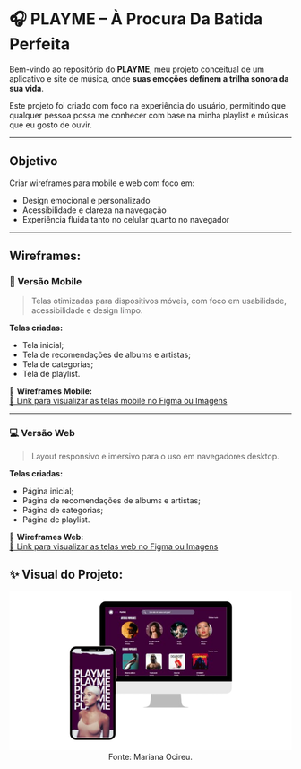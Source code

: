 # 🎧 PLAYME – À Procura Da Batida Perfeita

Bem-vindo ao repositório do **PLAYME**, meu projeto conceitual de um aplicativo e site de música, onde **suas emoções definem a trilha sonora da sua vida**.

Este projeto foi criado com foco na experiência do usuário, permitindo que qualquer pessoa possa me conhecer com base na minha playlist
e músicas que eu gosto de ouvir.

---

## Objetivo

Criar wireframes para mobile e web com foco em:

- Design emocional e personalizado  
- Acessibilidade e clareza na navegação  
- Experiência fluida tanto no celular quanto no navegador  

---

## Wireframes:

### 📱 Versão Mobile

> Telas otimizadas para dispositivos móveis, com foco em usabilidade, acessibilidade e design limpo.

**Telas criadas:**

- Tela inicial;
- Tela de recomendações de albums e artistas;
- Tela de categorias;
- Tela de playlist.

📸 **Wireframes Mobile:**  
[🔗 Link para visualizar as telas mobile no Figma ou Imagens](https://www.canva.com/design/DAGu8iytd3o/FjxTs9cXkWaGuhIbz1f8Ag/edit?utm_content=DAGu8iytd3o&utm_campaign=designshare&utm_medium=link2&utm_source=sharebutton)

---

### 💻 Versão Web

> Layout responsivo e imersivo para o uso em navegadores desktop.

**Telas criadas:**

- Página inicial;
- Página de recomendações de albums e artistas;
- Página de categorias;
- Página de playlist. 

📸 **Wireframes Web:**  
[🔗 Link para visualizar as telas web no Figma ou Imagens](https://www.canva.com/design/DAGuqi3VtRw/9tbOmgQS7qtN4A0maRGV2w/edit?utm_content=DAGuqi3VtRw&utm_campaign=designshare&utm_medium=link2&utm_source=sharebutton)

## ✨ Visual do Projeto:

<p align="center">
  <img src="VisualProjeto.png" alt="Preview do PLAYME" width="600"/><br>
   Fonte: Mariana Ocireu.
</p>

